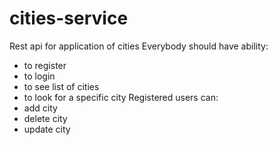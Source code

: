 # cities-service


Rest api for application of cities
Everybody should have ability:
- to register 
- to login
- to see list of cities
- to look for a specific city
Registered users can:
- add city
- delete city
- update city
